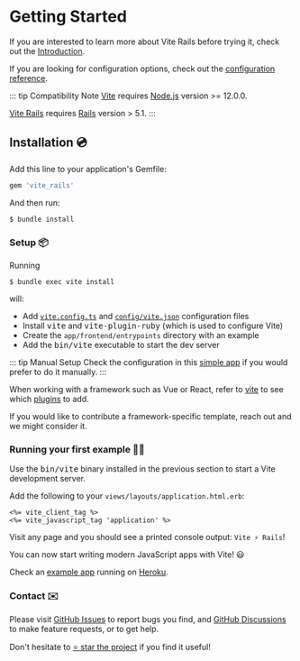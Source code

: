 [discussions]: https://github.com/ElMassimo/vite_rails/discussions
[rails]: https://rubyonrails.org/
[webpacker]: https://github.com/rails/webpacker
[vite rails]: https://github.com/ElMassimo/vite_rails
[vite]: https://vitejs.dev/
[vite-templates]: https://github.com/vitejs/vite/tree/main/packages/create-app
[plugins]: https://vitejs.dev/plugins/
[configuration reference]: /config/
[simple app]: https://github.com/ElMassimo/vite_rails/tree/main/examples/blog
[example app]: https://github.com/ElMassimo/pingcrm-vite
[heroku]: https://pingcrm-vite.herokuapp.com/
[dev options]: /config/#development-options
[json config]: /config/#shared-configuration-file-%F0%9F%93%84
[vite config]: /config/#configuring-vite-%E2%9A%A1
[GitHub Issues]: https://github.com/ElMassimo/vite_rails/issues?q=is%3Aissue+is%3Aopen+sort%3Aupdated-desc
[GitHub Discussions]: https://github.com/ElMassimo/vite_rails/discussions

# Getting Started

If you are interested to learn more about Vite Rails before trying it, check out the [Introduction](./introduction).

If you are looking for configuration options, check out the [configuration reference].

::: tip Compatibility Note
[Vite] requires [Node.js](https://nodejs.org/en/) version >= 12.0.0.

[Vite Rails] requires [Rails] version > 5.1.
:::

## Installation 💿

Add this line to your application's Gemfile:

```ruby
gem 'vite_rails'
```

And then run:

    $ bundle install

### Setup 📦

Running

    $ bundle exec vite install

will:

- Add [`vite.config.ts`][vite config] and [`config/vite.json`][json config] configuration files
- Install <kbd>vite</kbd> and <kbd>vite-plugin-ruby</kbd> (which is used to configure Vite)
- Create the `app/frontend/entrypoints` directory with an example
- Add the <kbd>bin/vite</kbd> executable to start the dev server

::: tip Manual Setup
Check the configuration in this [simple app](https://github.com/ElMassimo/vite_rails/tree/main/examples/blog) if you would prefer to do it manually.
:::

When working with a framework such as Vue or React, refer to [vite][plugins] to see which [plugins] to add.

If you would like to contribute a framework-specific template, reach out and we might consider it.

### Running your first example 🏃‍♂️

Use the <kbd>bin/vite</kbd> binary installed in the previous section to start a Vite development server.

Add the following to your `views/layouts/application.html.erb`:

```erb
<%= vite_client_tag %>
<%= vite_javascript_tag 'application' %>
```

Visit any page and you should see a printed console output: `Vite ⚡️ Rails`!

You can now start writing modern JavaScript apps with Vite! 😃

Check an [example app] running on [Heroku].

### Contact ✉️

Please visit [GitHub Issues] to report bugs you find, and [GitHub Discussions] to make feature requests, or to get help.

Don't hesitate to [⭐️ star the project][vite rails] if you find it useful!
